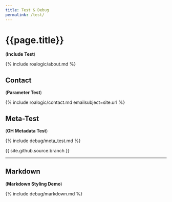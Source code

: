```yaml
---
title: Test & Debug
permalink: /test/
---
```

# {{page.title}}

(**Include Test**)

{% include roalogic/about.md %}

## Contact

(**Parameter Test**)

{% include roalogic/contact.md emailsubject=site.url %}

## Meta-Test

(**GH Metadata Test**)

{% include debug/meta_test.md %}

{{ site.github.source.branch }}

---

## Markdown

(**Markdown Styling Demo**)

{% include debug/markdown.md %}
